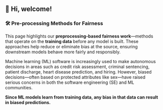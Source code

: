 ## 👋 Hi, welcome!

### 🛠️ Pre-processing Methods for Fairness

This page highlights our **preprocessing-based fairness work**—methods that operate on the **training data** before any model is built. These approaches help reduce or eliminate bias at the source, ensuring downstream models behave more fairly and responsibly.

Machine learning (ML) software is increasingly used to make autonomous decisions in areas such as credit risk assessment, criminal sentencing, patient discharge, heart disease prediction, and hiring. However, biased decisions—often based on protected attributes like sex—have raised serious concerns in both the software engineering (SE) and ML communities.

**Since ML models learn from training data, any bias in that data can result in biased predictions.**
